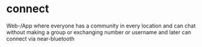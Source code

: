 # connect
Web-/App where everyone has a community in every location and can chat without making a group or exchanging number or username and later can connect via near-bluetooth
